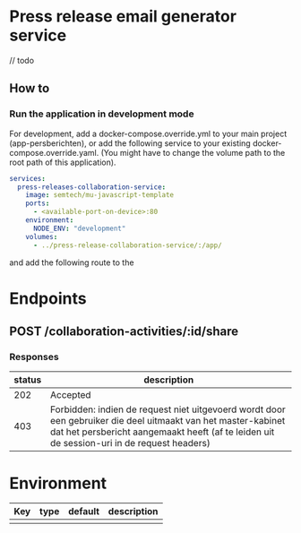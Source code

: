 # Press release email generator service

// todo

## How to

### Run the application in development mode

For development, add a docker-compose.override.yml to your main project (app-persberichten), or add the following
service to your existing docker-compose.override.yaml.
(You might have to change the volume path to the root path of this application).

```yaml
services:
  press-releases-collaboration-service:
    image: semtech/mu-javascript-template
    ports:
      - <available-port-on-device>:80
    environment:
      NODE_ENV: "development"
    volumes:
      - ../press-release-collaboration-service/:/app/
```

and add the following route to the 


# Endpoints

## POST /collaboration-activities/:id/share

### Responses

| status | description |
|-------|-------------|
| 202 | Accepted |
|403| Forbidden: indien de request niet uitgevoerd wordt door een gebruiker die deel uitmaakt van het master-kabinet dat het persbericht aangemaakt heeft (af te leiden uit de session-uri in de request headers)|

# Environment

| Key | type | default | description |
|-----|------|---------|-------------|
|  |  |  |  |
